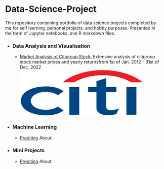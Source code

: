 # Data-Science-Project

This repository containing portfolio of data science projects completed by me for self learning, personal projects, and hobby purposes. Presented in the form of Jupyter notebooks, and R markdown files.

<ul>
  <li><h3>Data Analysis and Visualisation</h3></li>
    <ul>
      <li><a href="https://github.com/Nsb2020/CitiGroup-Data-Analysis/blob/main/README.md">Market Analysis of Citigroup Stock:</a> Extensive analysis of citigroup stock market prices and  yearly returnsfrom 1st of Jan. 2012 - 31st of Dec. 2022</li>
      <img src="https://github.com/Nsb2020/Data-Science-Project/blob/main/CITI.png" alt="Citigroup" width="400" height="150">
    </ul>
</ul>

<ul>
  <li><h3>Machine Learning</h3></li>
    <ul>
      <li><a href="">Prediting</a> About</li>
    </ul>
</ul>

<ul>
  <li><h3>Mini Projects</h3></li>
    <ul>
      <li><a href="">Prediting</a> About</li>
    </ul>
</ul>

